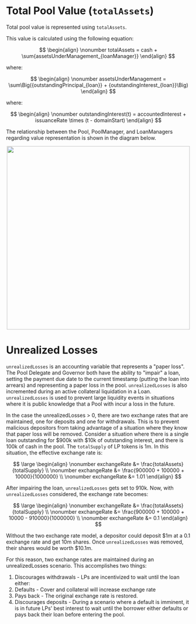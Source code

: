 # Total Pool Value (`totalAssets`)

Total pool value is represented using `totalAssets`.

This value is calculated using the following equation:

$$
\begin{align}
\nonumber totalAssets = cash + \sum{assetsUnderManagement_{loanManager}}
\end{align}
$$

where:



$$
\begin{align}
\nonumber assetsUnderManagement = \sum\Big({outstandingPrincipal_{loan}} + {outstandingInterest_{loan}}\Big)
\end{align}
$$


where:



$$
\begin{align}
\nonumber outstandingInterest(t) = accountedInterest + issuanceRate \times (t - domainStart)
\end{align}
$$




The relationship between the Pool, PoolManager, and LoanManagers regarding value representation is shown in the diagram below.

<p align="center">
  <img src="https://user-images.githubusercontent.com/44272939/196053069-88046d8c-7489-4a02-9a83-27406eac1b93.svg" height="500" />
</p>

# Unrealized Losses

`unrealizedLosses` is an accounting variable that represents a "paper loss". The Pool Delegate and Governor both have the ability to "impair" a loan, setting the payment due date to the current timestamp (putting the loan into arrears) and representing a paper loss in the pool. `unrealizedLosses` is also incremented during an active collateral liquidation in a Loan. `unrealizedLosses` is used to prevent large liquidity events in situations where it is public knowledge that a Pool with incur a loss in the future.

In the case the unrealizedLosses > 0, there are two exchange rates that are maintained, one for deposits and one for withdrawals. This is to prevent malicious depositors from taking advantage of a situation where they know that paper loss will be removed. Consider a situation where there is a single loan outstanding for $900k with $10k of outstanding interest, and there is 100k of cash in the pool. The `totalSupply` of LP tokens is 1m. In this situation, the effective exchange rate is:



$$
\large
\begin{align}
\nonumber exchangeRate &= \frac{totalAssets}{totalSupply} \\
\nonumber exchangeRate &= \frac{900000 + 100000 + 10000}{1000000} \\
\nonumber exchangeRate &= 1.01
\end{align}
$$


After impairing the loan, `unrealizedLosses` gets set to 910k. Now, with `unrealizedLosses` considered, the exchange rate becomes:



$$
\large
\begin{align}
\nonumber exchangeRate &= \frac{totalAssets}{totalSupply} \\
\nonumber exchangeRate &= \frac{900000 + 100000 + 10000 - 910000}{1000000} \\
\nonumber exchangeRate &= 0.1
\end{align}
$$


Without the two exchange rate model, a depositor could deposit $1m at a 0.1 exchange rate and get 10m shares. Once `unrealizedLosses` was removed, their shares would be worth $10.1m.

For this reason, two exchange rates are maintained during an unrealizedLosses scenario. This accomplishes two things:
1. Discourages withdrawals - LPs are incentivized to wait until the loan either:
  1. Defaults - Cover and collateral will increase exchange rate
  2. Pays back - The original exchange rate is restored.
2. Discourages deposits - During a scenario where a default is imminent, it is in future LPs' best interest to wait until the borrower either defaults or pays back their loan before entering the pool.

